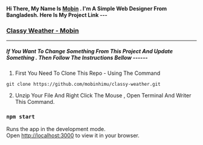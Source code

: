#### Hi There, My Name Is [Mobin](https://www.facebook.com/sdmmobin/) . I'm A Simple Web Designer From Bangladesh. Here Is My Project Link ---

### [Classy Weather - Mobin](https://classy-weather-mobin.netlify.app/)

---

##### If You Want To Change Something From This Project And Update Something . Then Follow The Instructions Bellow ------

1. First You Need To Clone This Repo - Using The Command

```
git clone https://github.com/mobinhimu/classy-weather.git
```

2. Unzip Your File And Right Click The Mouse , Open Terminal And Writer This Command.

### `npm start`

Runs the app in the development mode.\
Open [http://localhost:3000](http://localhost:3000) to view it in your browser.
